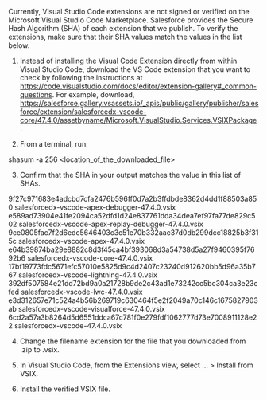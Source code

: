Currently, Visual Studio Code extensions are not signed or verified on the
Microsoft Visual Studio Code Marketplace. Salesforce provides the Secure Hash
Algorithm (SHA) of each extension that we publish. To verify the extensions,
make sure that their SHA values match the values in the list below.

1. Instead of installing the Visual Code Extension directly from within Visual
   Studio Code, download the VS Code extension that you want to check by
   following the instructions at
   https://code.visualstudio.com/docs/editor/extension-gallery#_common-questions.
   For example, download,
   https://salesforce.gallery.vsassets.io/_apis/public/gallery/publisher/salesforce/extension/salesforcedx-vscode-core/47.4.0/assetbyname/Microsoft.VisualStudio.Services.VSIXPackage.

2. From a terminal, run:

shasum -a 256 <location_of_the_downloaded_file>

3. Confirm that the SHA in your output matches the value in this list of SHAs.

9f27c971683e4adcbd7cfa2476b596ff0d7a2b3ffdbde8362d4dd1f88503a850  salesforcedx-vscode-apex-debugger-47.4.0.vsix
e589ad73904e41fe2094ca52dfd1d24e837761dda34dea7ef97fa77de829c502  salesforcedx-vscode-apex-replay-debugger-47.4.0.vsix
9ce0805fac7f2d6edc5646403c3c51e70b332aac37d0db299dcc18825b3f315c  salesforcedx-vscode-apex-47.4.0.vsix
e64b39874ba29e8882c8d3f45ca4bf393068d3a54738d5a27f9460395f7692b6  salesforcedx-vscode-core-47.4.0.vsix
17bf19773fdc5671efc57010e5825d9c4d2407c23240d912620bb5d96a35b767  salesforcedx-vscode-lightning-47.4.0.vsix
392df507584e21dd72bd9a0a21728b9de2c43ad1e73242cc5bc304ca3e23cfed  salesforcedx-vscode-lwc-47.4.0.vsix
e3d312657e71c524a4b56b269719c630464f5e2f2049a70c146c1675827903ab  salesforcedx-vscode-visualforce-47.4.0.vsix
6cd2a57a3b8264d5d6551ddca67c781f0e279fdf1062777d73e7008911128e22  salesforcedx-vscode-47.4.0.vsix


4. Change the filename extension for the file that you downloaded from .zip to
.vsix.

5. In Visual Studio Code, from the Extensions view, select ... > Install from
VSIX.

6. Install the verified VSIX file.
